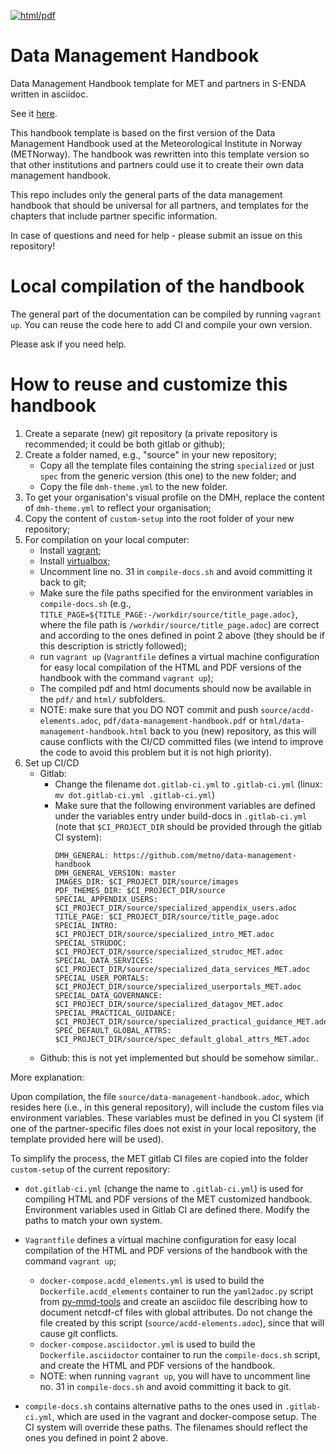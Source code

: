 [![html/pdf](https://github.com/S-ENDA/data-management-handbook/actions/workflows/make-doc.yml/badge.svg)](https://github.com/S-ENDA/data-management-handbook/actions/workflows/make-doc.yml)

# Data Management Handbook

Data Management Handbook template for MET and partners in S-ENDA written in asciidoc.

See it [here](https://s-enda.github.io/data-management-handbook/).

This handbook template is based on the first version of the Data Management Handbook used at the Meteorological Institute in Norway (METNorway). The handbook was rewritten into this template version so that other institutions and partners could use it to create their own data management handbook.

This repo includes only the general parts of the data management handbook that should be universal for all partners, and templates for the chapters that include partner specific information. 

In case of questions and need for help - please submit an issue on this repository!

# Local compilation of the handbook

The general part of the documentation can be compiled by running `vagrant up`. You can reuse the code here to add CI and compile your own version.

Please ask if you need help.

# How to reuse and customize this handbook

 1. Create a separate (new) git repository (a private repository is recommended; it could be both gitlab or github);
 2. Create a folder named, e.g., "source" in your new repository;
    * Copy all the template files containing the string `specialized` or just `spec` from the generic version (this one) to the new folder; and
    * Copy the file `dmh-theme.yml` to the new folder.
 3. To get your organisation's visual profile on the DMH, replace the content of `dmh-theme.yml` to reflect your organisation;
 4. Copy the content of `custom-setup` into the root folder of your new repository;
 5. For compilation on your local computer:
    * Install [vagrant](https://developer.hashicorp.com/vagrant/downloads);
    * Install [virtualbox](https://www.virtualbox.org/);
    * Uncomment line no. 31 in `compile-docs.sh` and avoid committing it back to git;
    * Make sure the file paths specified for the environment variables in `compile-docs.sh` (e.g., `TITLE_PAGE=${TITLE_PAGE:-/workdir/source/title_page.adoc}`, where the file path is `/workdir/source/title_page.adoc`) are correct and according to the ones defined in point 2 above (they should be if this description is strictly followed);
    * run `vagrant up` (`Vagrantfile` defines a virtual machine configuration for easy local compilation of the HTML and PDF versions of the handbook with the command `vagrant up`);
    * The compiled pdf and html documents should now be available in the `pdf/` and `html/` subfolders.
    * NOTE: make sure that you DO NOT commit and push `source/acdd-elements.adoc`, `pdf/data-management-handbook.pdf` or `html/data-management-handbook.html` back to you (new) repository, as this will cause conflicts with the CI/CD committed files (we intend to improve the code to avoid this problem but it is not high priority).
 6. Set up CI/CD
    * Gitlab:
       * Change the filename `dot.gitlab-ci.yml` to `.gitlab-ci.yml` (linux: `mv dot.gitlab-ci.yml .gitlab-ci.yml`)
       * Make sure that the following environment variables are defined under the variables entry under build-docs in `.gitlab-ci.yml` (note that `$CI_PROJECT_DIR` should be provided through the gitlab CI system):
         ```
         DMH_GENERAL: https://github.com/metno/data-management-handbook
         DMH_GENERAL_VERSION: master
         IMAGES_DIR: $CI_PROJECT_DIR/source/images
         PDF_THEMES_DIR: $CI_PROJECT_DIR/source
         SPECIAL_APPENDIX_USERS: $CI_PROJECT_DIR/source/specialized_appendix_users.adoc
         TITLE_PAGE: $CI_PROJECT_DIR/source/title_page.adoc
         SPECIAL_INTRO: $CI_PROJECT_DIR/source/specialized_intro_MET.adoc
         SPECIAL_STRUDOC: $CI_PROJECT_DIR/source/specialized_strudoc_MET.adoc
         SPECIAL_DATA_SERVICES: $CI_PROJECT_DIR/source/specialized_data_services_MET.adoc
         SPECIAL_USER_PORTALS: $CI_PROJECT_DIR/source/specialized_userportals_MET.adoc
         SPECIAL_DATA_GOVERNANCE: $CI_PROJECT_DIR/source/specialized_datagov_MET.adoc
         SPECIAL_PRACTICAL_GUIDANCE: $CI_PROJECT_DIR/source/specialized_practical_guidance_MET.adoc
         SPEC_DEFAULT_GLOBAL_ATTRS: $CI_PROJECT_DIR/source/spec_default_global_attrs_MET.adoc
         ```
    * Github: this is not yet implemented but should be somehow similar..

More explanation:

Upon compilation, the file `source/data-management-handbook.adoc`, which resides here (i.e., in this general repository), will include the custom files via environment variables. These variables must be defined in you CI system (if one of the partner-specific files does not exist in your local repository, the template provided here will be used).

To simplify the process, the MET gitlab CI files are copied into the folder `custom-setup` of the current repository:

* `dot.gitlab-ci.yml` (change the name to `.gitlab-ci.yml`) is used for compiling HTML and PDF versions of the MET customized handbook. Environment variables used in Gitlab CI are defined there. Modify the paths to match your own system.
* `Vagrantfile` defines a virtual machine configuration for easy local compilation of the HTML and PDF versions of the handbook with the command `vagrant up`;

  * `docker-compose.acdd_elements.yml` is used to build the `Dockerfile.acdd_elements` container to run the `yaml2adoc.py` script from [py-mmd-tools](https://github.com/metno/py-mmd-tools) and create an asciidoc file describing how to document netcdf-cf files with global attributes. Do not change the file created by this script (`source/acdd-elements.adoc`), since that will cause git conflicts.
  * `docker-compose.asciidoctor.yml` is used to build the `Dockerfile.asciidoctor` container to run the `compile-docs.sh` script, and create the HTML and PDF versions of the handbook.
  * NOTE: when running `vagrant up`, you will have to uncomment line no. 31 in `compile-docs.sh` and avoid committing it back to git.

* `compile-docs.sh` contains alternative paths to the ones used in `.gitlab-ci.yml`, which are used in the vagrant and docker-compose setup. The CI system will override these paths. The filenames should reflect the ones you defined in point 2 above.
